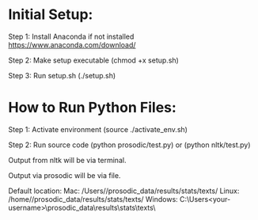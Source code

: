 # Initial Setup:

Step 1: Install Anaconda if not installed
https://www.anaconda.com/download/

Step 2: Make setup executable (chmod +x setup.sh)

Step 3: Run setup.sh (./setup.sh)

# How to Run Python Files:

Step 1: Activate environment (source ./activate_env.sh)

Step 2: Run source code (python prosodic/test.py) or (python nltk/test.py)

Output from nltk will be via terminal.

Output via prosodic will be via file.

Default location: 
Mac: /Users/<your-username>/prosodic_data/results/stats/texts/
Linux: /home/<your-username>/prosodic_data/results/stats/texts/
Windows: C:\Users\<your-username>\prosodic_data\results\stats\texts\